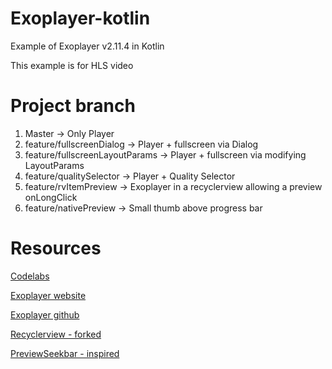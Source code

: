 # Exoplayer-kotlin

Example of Exoplayer v2.11.4 in Kotlin

This example is for HLS video

# Project branch

1. Master -> Only Player
2. feature/fullscreenDialog -> Player + fullscreen via Dialog
3. feature/fullscreenLayoutParams -> Player + fullscreen via modifying LayoutParams
4. feature/qualitySelector -> Player + Quality Selector
5. feature/rvItemPreview -> Exoplayer in a recyclerview allowing a preview onLongClick
6. feature/nativePreview -> Small thumb above progress bar

# Resources

[Codelabs](https://codelabs.developers.google.com/codelabs/exoplayer-intro/#0)

[Exoplayer website](https://exoplayer.dev/)

[Exoplayer github](https://github.com/google/ExoPlayer)

[Recyclerview - forked](https://github.com/mitchtabian/Video-Player-RecyclerView)

[PreviewSeekbar - inspired](https://github.com/rubensousa/PreviewSeekBar)
